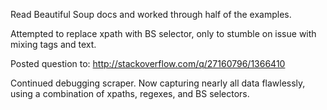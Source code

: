 Read Beautiful Soup docs and worked through half of the examples. 

Attempted to replace xpath with BS selector, only to stumble on issue with mixing tags and text.

Posted question to: http://stackoverflow.com/q/27160796/1366410

Continued debugging scraper. Now capturing nearly all data flawlessly, using a combination of xpaths, regexes, and BS selectors. 